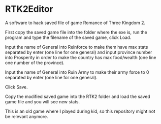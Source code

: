 # RTK2Editor

A software to hack saved file of game Romance of Three Kingdom 2.

First copy the saved game file into the folder where the exe is, run the program and type the filename of the saved game, click Load.

Input the name of General into Reinforce to make them have max stats separated by enter (one line for one general) and input province number into Prosperity in order to make the country has max food/wealth (one line one number of the province).

Input the name of General into Ruin Army to make their army force to 0 separated by enter (one line for one general).

Click Save.

Copy the modified saved game into the RTK2 folder and load the saved game file and you will see new stats.

This is an old game where I played during kid, so this repository might not be relevant anymore.
